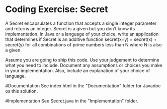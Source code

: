 # Coding Exercise: Secret
A Secret encapsulates a function that accepts a single integer parameter and returns an integer. Secret is a given but you don’t know its implementation. In Java or a language of your choice, write an application that determines if Secret is an additive function secret(x+y) = secret(x) + secret(y) for all combinations of prime numbers less than N where N is also a given.

Assume you are going to ship this code. Use your judgement to determine what you need to include. Document any assumptions or choices you make in your implementation. Also, include an explanation of your choice of language.

#Documentation
See index.html in the "Documentation" folder for Javadoc os this solution.

#Implementation
See Secret.java in the "Implementation" folder.
